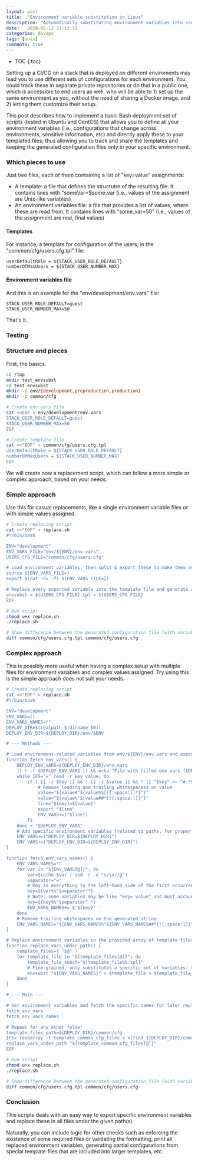 ```yaml
---
layout: post
title:  "Environment variable substitution in Linux"
description: "Automatically substituting environment variables into configuration files"
date:   2020-05-12 21:12:31
categories: devops
tags: [unix]
comments: true
---
```


* TOC
{:toc}

Setting up a CI/CD on a stack that is deployed on different enviroments may lead you to use different sets of configurations for each environment. You could track these in separate private repositories or do that in a public one, which is accessible to end users as well, who will be able to 1) set up the same environment as you, without the need of sharing a Docker image, and 2) letting them customize their setup.

This post describes how to implement a basic Bash deployment set of scripts (tested in Ubuntu and CentOS) that allows you to define all your environment variables (i.e., configurations that change across environments, sensitive information, etc) and directly apply these to your templated files; thus allowing you to track and share the templates and keeping the generated configuration files only in your specific environment.

<!--more-->

### Which pieces to use

Just two files, each of them containing a list of "key=value" assignments:
 * A template: a file that defines the structutre of the resulting file. It contains lines with "someVar=$some_var (i.e., values of the assignment are Unix-like variables)
 * An environment variables file: a file that provides a list of values, where these are read from. It contains lines with "some_var=50" (i.e., values of the assignment are real, final values)

#### Templates

For instance, a template for configuration of the users, in the "common/cfg/users.cfg.tpl" file:

```properties
userDefaultRole = ${STACK_USER_ROLE_DEFAULT}
numberOfMaxUsers = ${STACK_USER_NUMBER_MAX}
```

#### Environment variables file

And this is an example for the "env/development/env.vars" file:

```properties
STACK_USER_ROLE_DEFAULT=guest
STACK_USER_NUMBER_MAX=50
```

That's it.

### Testing

### Structure and pieces

First, the basics.

```bash
cd /tmp
mkdir test_envsubst
cd test_envsubst
mkdir -p env/{development,preproduction,production}
mkdir -p common/cfg

# Create env vars file
cat <<EOF > env/development/env.vars
STACK_USER_ROLE_DEFAULT=guest
STACK_USER_NUMBER_MAX=50
EOF

# Create template file
cat <<"EOF" > common/cfg/users.cfg.tpl
userDefaultRole = ${STACK_USER_ROLE_DEFAULT}
numberOfMaxUsers = ${STACK_USER_NUMBER_MAX}
EOF
```

We will create now a replacement script, which can follow a more simple or complex approach, based on your needs.

### Simple approach

Use this for casual replacements, like a single environment variable files or with simple values assigned.

```bash
# Create replacing script
cat <<"EOF" > replace.sh
#!/bin/bash

ENV="development"
ENV_VARS_FILE="env/${ENV}/env.vars"
USERS_CFG_FILE="common/cfg/users.cfg"

# Load environment variables, then split & export these to make them available
source ${ENV_VARS_FILE=}
export $(cut -d= -f1 ${ENV_VARS_FILE=})

# Replace every exported variable into the template file and generate a new output file
envsubst < ${USERS_CFG_FILE}.tpl > ${USERS_CFG_FILE}
EOF

# Run script
chmod u+x replace.sh
./replace.sh

# Show difference between the generated configuration file (with variables substitued) and the original template file
diff common/cfg/users.cfg.tpl common/cfg/users.cfg
```

### Complex approach

This is possibly more useful when having a complex setup with multiple files for environment variables and complex values assigned. Try using this is the simple approach does not suit your needs.

```bash
# Create replacing script
cat <<"EOF" > replace.sh
#!/bin/bash

ENV="development"
ENV_VARS=()
ENV_VARS_NAMES=""
DEPLOY_DIR=$(realpath $(dirname $0))
DEPLOY_ENV_DIR=${DEPLOY_DIR}/env/$ENV

# --- Methods ---

# Load environment-related variables from env/${ENV}/env.vars and export them
function fetch_env_vars() {
    DEPLOY_ENV_VARS=${DEPLOY_ENV_DIR}/env.vars
    [[ ! -f $DEPLOY_ENV_VARS ]] && echo "File with filled env vars ($DEPLOY_ENV_VARS) not found" && exit
    while IFS="=" read -r key value; do
        if ! [[ -z $key ]] && ! [[ -z $value ]] && ! [[ "$key" =~ ^#.*$ ]]; then
            # Remove leading and trailing whitespacess on value
            value="${value#"${value%%[![:space:]]*}"}"
            value="${value%"${value##*[![:space:]]}"}"
            line="${key}=${value}"
            export "$line"
            ENV_VARS+=("$line")
        fi
    done < "$DEPLOY_ENV_VARS"
    # Add specific environment variables (related to paths, for proper replacement in files)
    ENV_VARS+=("DEPLOY_DIR=${DEPLOY_DIR}")
    ENV_VARS+=("DEPLOY_ENV_DIR=${DEPLOY_ENV_DIR}")
}

function fetch_env_vars_names() {
    ENV_VARS_NAMES=""
    for var in "${ENV_VARS[@]}"; do
        var=$(echo $var | sed -r -e "s/\n//g")
        separator="="
        # Key is everything to the left-hand side of the first occurrence of the separator
        key=${var%%"$separator"*}
        # Note: some variables may be like "key= value" and must account for the whitespace
        key=${key%%"$separator" *}
        ENV_VARS_NAMES+='$'${key}' '
    done
    # Remove trailing whitespaces on the generated string
    ENV_VARS_NAMES="${ENV_VARS_NAMES%"${ENV_VARS_NAMES##*[![:space:]]}"}"
}

# Replace environment variables in the provided array of template files
function replace_vars_under_path() {
    template_files=( "$@" )
    for template_file in "${template_files[@]}"; do
        template_file_subst="${template_file%%.tpl}"
        # Fine-grained, only substitutes a specific set of variables: the ones under env/${ENV}/envs.var
        envsubst "${ENV_VARS_NAMES}" < $template_file > $template_file_subst
    done
}

# --- Main ---

# Get environment variables and fetch the specific names for later replacement
fetch_env_vars
fetch_env_vars_names

# Repeat for any other folder
template_files_path=${DEPLOY_DIR}/common/cfg
IFS= readarray -t template_common_cfg_files < <(find ${DEPLOY_DIR}/common/cfg/ "*.tpl" -type f -print)
replace_vars_under_path "${template_common_cfg_files[@]}"
EOF

# Run script
chmod u+x replace.sh
./replace.sh

# Show difference between the generated configuration file (with variables substitued) and the original template file
diff common/cfg/users.cfg.tpl common/cfg/users.cfg
```

### Conclusion

This scripts deals with an easy way to export specific environment variables and replace these in all files under the given path(s).

Naturally, you can include logic for other checks such as enforcing the existence of some required files or validating the formatting, print all replaced environment variables, generating partial configurations from special template files that are included into larger templates, etc.
